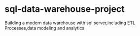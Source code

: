 # sql-data-warehouse-project
Building a modern data warehouse with sql server,including ETL Processes,data modeling and analytics
